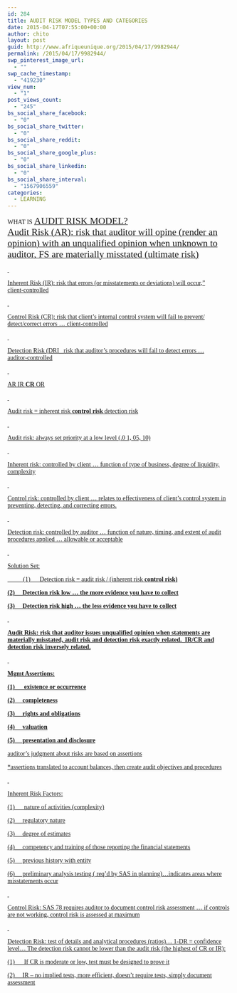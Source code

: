```yaml
---
id: 284
title: AUDIT RISK MODEL TYPES AND CATEGORIES
date: 2015-04-17T07:55:00+00:00
author: chito
layout: post
guid: http://www.afriqueunique.org/2015/04/17/9982944/
permalink: /2015/04/17/9982944/
swp_pinterest_image_url:
  - ""
swp_cache_timestamp:
  - "419230"
view_num:
  - "1"
post_views_count:
  - "245"
bs_social_share_facebook:
  - "0"
bs_social_share_twitter:
  - "0"
bs_social_share_reddit:
  - "0"
bs_social_share_google_plus:
  - "0"
bs_social_share_linkedin:
  - "0"
bs_social_share_interval:
  - "1567906559"
categories:
  - LEARNING
---
```

<span style="font-family:Verdana;">WHAT IS</span> <u style="font-family:Verdana;"><span style="font-size:16pt;">AUDIT RISK MODEL?<br />Audit Risk (AR): risk that auditor will opine (render an opinion) with an unqualified opinion when unknown to auditor, FS are materially misstated (ultimate risk)</p> 

<p>
  &nbsp;
</p>

<p>
  Inherent Risk (IR): risk that errors (or misstatements or deviations) will occur,&#8221; client‑controlled
</p>

<p>
  &nbsp;
</p>

<p>
  Control Risk (CR): risk that client&#8217;s internal control system will fail to prevent/ detect/correct errors &#8230; client‑controlled
</p>

<p>
  &nbsp;
</p>

<p>
  Detection Risk (DRI_ risk that auditor&#8217;s procedures will fail to detect errors &#8230; auditor‑controlled
</p>

<p>
  &nbsp;
</p>

<p>
  AR IR <strong>CR</strong> OR
</p>

<p>
  &nbsp;
</p>

<p>
  Audit risk = inherent risk <strong>control risk</strong> detection risk
</p>

<p>
  &nbsp;
</p>

<p>
  Audit risk: always set priority at a low level (.0 1, 05, 10)
</p>

<p>
  &nbsp;
</p>

<p>
  Inherent risk: controlled by client &#8230; function of type of business, degree of liquidity, complexity
</p>

<p>
  &nbsp;
</p>

<p>
  Control risk: controlled by client &#8230; relates to effectiveness of client&#8217;s control system in preventing, detecting, and correcting errors.
</p>

<p>
  &nbsp;
</p>

<p>
  Detection risk: controlled by auditor &#8230; function of nature, timing, and extent of audit procedures applied &#8230; allowable or acceptable
</p>

<p>
  &nbsp;
</p>

<p>
  Solution Set:
</p>

<p>
  &nbsp;&nbsp;&nbsp;&nbsp;&nbsp;&nbsp;&nbsp;&nbsp;&nbsp; (1)&nbsp;&nbsp;&nbsp;&nbsp;&nbsp; Detection risk = audit risk / (inherent risk <strong>control risk)</p> 
  
  <p>
    (2)&nbsp;&nbsp;&nbsp;&nbsp; Detection risk low &#8230; the more evidence you have to collect
  </p>
  
  <p>
    (3)&nbsp;&nbsp;&nbsp;&nbsp; Detection risk high &#8230; the less evidence you have to collect
  </p>
  
  <p>
    &nbsp;
  </p>
  
  <p>
    Audit Risk: risk that auditor issues unqualified opinion when statements are materially misstated, audit risk and detection risk exactly related.&nbsp; IR/CR and detection risk inversely related.
  </p>
  
  <p>
    &nbsp;
  </p>
  
  <p>
    Mgmt Assertions:
  </p>
  
  <p>
    (1)&nbsp;&nbsp;&nbsp;&nbsp;&nbsp; existence or occurrence
  </p>
  
  <p>
    (2)&nbsp;&nbsp;&nbsp;&nbsp; completeness
  </p>
  
  <p>
    (3)&nbsp;&nbsp;&nbsp;&nbsp; rights and obligations
  </p>
  
  <p>
    (4)&nbsp;&nbsp;&nbsp;&nbsp; valuation
  </p>
  
  <p>
    (5)&nbsp;&nbsp;&nbsp;&nbsp; presentation and disclosure
  </p>
  
  <p>
    </strong>auditor&#8217;s judgment about risks are based on assertions
  </p>
  
  <p>
    *assertions translated to account balances, then create audit objectives and procedures
  </p>
  
  <p>
    &nbsp;
  </p>
  
  <p>
    Inherent Risk Factors:
  </p>
  
  <p>
    (1)&nbsp;&nbsp;&nbsp;&nbsp;&nbsp; nature of activities (complexity)
  </p>
  
  <p>
    (2)&nbsp;&nbsp;&nbsp;&nbsp; regulatory nature
  </p>
  
  <p>
    (3)&nbsp;&nbsp;&nbsp;&nbsp; degree of estimates
  </p>
  
  <p>
    (4)&nbsp;&nbsp;&nbsp;&nbsp; competency and training of those reporting the financial statements
  </p>
  
  <p>
    (5)&nbsp;&nbsp;&nbsp;&nbsp; previous history with entity
  </p>
  
  <p>
    (6)&nbsp;&nbsp;&nbsp;&nbsp; preliminary analysis testing ( req&#8217;d by SAS in planning)…indicates areas where misstatements occur
  </p>
  
  <p>
    &nbsp;
  </p>
  
  <p>
    Control Risk: SAS 78 requires auditor to document control risk assessment &#8230; if controls are not working, control risk is assessed at maximum
  </p>
  
  <p>
    &nbsp;
  </p>
  
  <p>
    Detection Risk: test of details and analytical procedures (ratios)&#8230; 1‑DR = confidence level&#8230; The detection risk cannot be lower than the audit risk (the highest of CR or IR):
  </p>
  
  <p>
    (1)&nbsp;&nbsp;&nbsp;&nbsp;&nbsp; If CR is moderate or low, test must be designed to prove it
  </p>
  
  <p>
    (2)&nbsp;&nbsp;&nbsp;&nbsp; IR &#8211; no implied tests, more efficient, doesn&#8217;t require tests, simply document assessment<br /></span></u>
  </p>